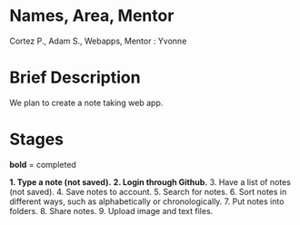 # Names, Area, Mentor

Cortez P., Adam S., Webapps, Mentor : Yvonne

# Brief Description

We plan to create a note taking web app.

# Stages

**bold** = completed

**1. Type a note (not saved).**
**2. Login through Github.**
3. Have a list of notes (not saved).
4. Save notes to account.
5. Search for notes.
6. Sort notes in different ways, such as alphabetically or chronologically.
7. Put notes into folders.
8. Share notes.
9. Upload image and text files.
